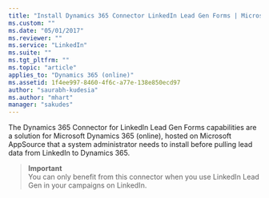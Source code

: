```yaml
---
title: "Install Dynamics 365 Connector LinkedIn Lead Gen Forms | MicrosoftDocs"
ms.custom: ""
ms.date: "05/01/2017"
ms.reviewer: ""
ms.service: "LinkedIn"
ms.suite: ""
ms.tgt_pltfrm: ""
ms.topic: "article"
applies_to: "Dynamics 365 (online)"
ms.assetid: 1f4ee997-8460-4f6c-a77e-138e850ecd97
author: "saurabh-kudesia"
ms.author: "mhart"
manager: "sakudes"
---
```



The Dynamics 365 Connector for LinkedIn Lead Gen Forms capabilities are a solution for Microsoft Dynamics 365 (online), hosted on Microsoft AppSource that a system administrator needs to install before pulling lead data from LinkedIn to Dynamics 365. 
><b>Important</b></br> You can only benefit from this connector when you use LinkedIn Lead Gen in your campaigns on LinkedIn.
